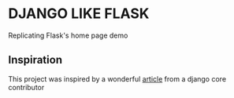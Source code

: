 # DJANGO LIKE FLASK
Replicating Flask's home page demo

## Inspiration
This project was inspired by a wonderful [article]('https://adamj.eu/tech/2019/04/03/django-versus-flask-with-single-file-applications/) from a django core contributor